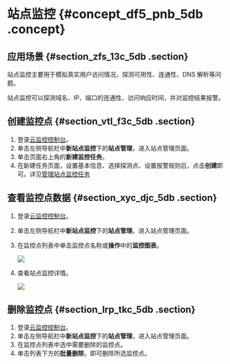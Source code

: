 # 站点监控 {#concept_df5_pnb_5db .concept}

## 应用场景 {#section_zfs_13c_5db .section}

站点监控主要用于模拟真实用户访问情况，探测可用性、连通性、DNS 解析等问题。

站点监控可以探测域名、IP、端口的连通性、访问响应时间，并对监控结果报警。

## 创建监控点 {#section_vtl_f3c_5db .section}

1.  登录[云监控控制台](https://cloudmonitor.console.aliyun.com)。
2.  单击左侧导航栏中**新站点监控**下的**站点管理**，进入站点管理页面。
3.  单击页面右上角的**新建监控任务**。
4.  在新建任务页面，设置基本信息、选择探测点、设置报警规则后，点击**创建**即可。详见[管理站点监控任务](../../../../cn.zh-CN/用户指南/站点监控/管理站点监控任务.md#)

## 查看监控点数据 {#section_xyc_djc_5db .section}

1.  登录[云监控控制台](https://cloudmonitor.console.aliyun.com)。
2.  单击左侧导航栏中**新站点监控**下的**站点管理**，进入站点管理页面。
3.  在监控点列表中单击监控点名称或**操作**中的**监控图表**。

    ![](http://static-aliyun-doc.oss-cn-hangzhou.aliyuncs.com/assets/img/6127/154141203113789_zh-CN.png)

4.  查看站点监控详情。

    ![](http://static-aliyun-doc.oss-cn-hangzhou.aliyuncs.com/assets/img/6127/154141203113790_zh-CN.png)


## 删除监控点 {#section_lrp_tkc_5db .section}

1.  登录[云监控控制台](https://cloudmonitor.console.aliyun.com)。
2.  单击左侧导航栏中**新站点监控**下的**站点管理**，进入站点管理页面。
3.  在监控点列表中选中需要删除的监控点。
4.  单击列表下方的**批量删除**，即可删除所选监控点。

